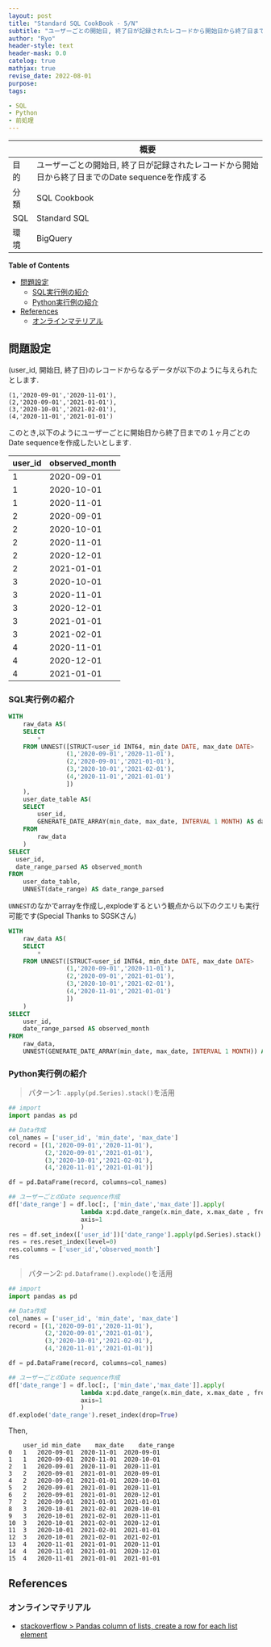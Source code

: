 ```yaml
---
layout: post
title: "Standard SQL CookBook - 5/N"
subtitle: "ユーザーごとの開始日, 終了日が記録されたレコードから開始日から終了日までのDate sequenceを作成する"
author: "Ryo"
header-style: text
header-mask: 0.0
catelog: true
mathjax: true
revise_date: 2022-08-01
purpose: 
tags:

- SQL
- Python
- 前処理
---
```


||概要|
|---|---|
|目的|ユーザーごとの開始日, 終了日が記録されたレコードから開始日から終了日までのDate sequenceを作成する|
|分類|SQL Cookbook|
|SQL|Standard SQL|
|環境|BigQuery|


**Table of Contents**
<!-- START doctoc generated TOC please keep comment here to allow auto update -->
<!-- DON'T EDIT THIS SECTION, INSTEAD RE-RUN doctoc TO UPDATE -->

- [問題設定](#%E5%95%8F%E9%A1%8C%E8%A8%AD%E5%AE%9A)
  - [SQL実行例の紹介](#sql%E5%AE%9F%E8%A1%8C%E4%BE%8B%E3%81%AE%E7%B4%B9%E4%BB%8B)
  - [Python実行例の紹介](#python%E5%AE%9F%E8%A1%8C%E4%BE%8B%E3%81%AE%E7%B4%B9%E4%BB%8B)
- [References](#references)
  - [オンラインマテリアル](#%E3%82%AA%E3%83%B3%E3%83%A9%E3%82%A4%E3%83%B3%E3%83%9E%E3%83%86%E3%83%AA%E3%82%A2%E3%83%AB)

<!-- END doctoc generated TOC please keep comment here to allow auto update -->

## 問題設定

(user_id, 開始日, 終了日)のレコードからなるデータが以下のように与えられたとします.

```
(1,'2020-09-01','2020-11-01'),
(2,'2020-09-01','2021-01-01'),
(3,'2020-10-01','2021-02-01'),
(4,'2020-11-01','2021-01-01')
```

このとき,以下のようにユーザーごとに開始日から終了日までの１ヶ月ごとのDate sequenceを作成したいとします.

user_id|observed_month
---|---
1|2020-09-01
1|2020-10-01
1|2020-11-01
2|2020-09-01
2|2020-10-01
2|2020-11-01
2|2020-12-01
2|2021-01-01
3|2020-10-01
3|2020-11-01
3|2020-12-01
3|2021-01-01
3|2021-02-01
4|2020-11-01
4|2020-12-01
4|2021-01-01

### SQL実行例の紹介

```sql
WITH 
    raw_data AS(
    SELECT
        * 
    FROM UNNEST([STRUCT<user_id INT64, min_date DATE, max_date DATE>
                (1,'2020-09-01','2020-11-01'),
                (2,'2020-09-01','2021-01-01'),
                (3,'2020-10-01','2021-02-01'),
                (4,'2020-11-01','2021-01-01')
                ])     
    ),
    user_date_table AS(
    SELECT
        user_id,
        GENERATE_DATE_ARRAY(min_date, max_date, INTERVAL 1 MONTH) AS date_range
    FROM
        raw_data
    )
SELECT
  user_id,
  date_range_parsed AS observed_month
FROM
    user_date_table,
    UNNEST(date_range) AS date_range_parsed
```

`UNNEST`のなかでarrayを作成し,explodeするという観点から以下のクエリも実行可能です(Special Thanks to SGSKさん)

```sql
WITH 
    raw_data AS(
    SELECT
        * 
    FROM UNNEST([STRUCT<user_id INT64, min_date DATE, max_date DATE>
                (1,'2020-09-01','2020-11-01'),
                (2,'2020-09-01','2021-01-01'),
                (3,'2020-10-01','2021-02-01'),
                (4,'2020-11-01','2021-01-01')
                ])     
    )
SELECT
    user_id,
    date_range_parsed AS observed_month
FROM
    raw_data,
    UNNEST(GENERATE_DATE_ARRAY(min_date, max_date, INTERVAL 1 MONTH)) AS date_range_parsed
```

### Python実行例の紹介

> パターン1: `.apply(pd.Series).stack()`を活用

```python
## import
import pandas as pd

## Data作成
col_names = ['user_id', 'min_date', 'max_date']
record = [(1,'2020-09-01','2020-11-01'),
          (2,'2020-09-01','2021-01-01'),
          (3,'2020-10-01','2021-02-01'),
          (4,'2020-11-01','2021-01-01')]

df = pd.DataFrame(record, columns=col_names)

## ユーザーごとのDate sequence作成
df['date_range'] = df.loc[:, ['min_date','max_date']].apply(
                    lambda x:pd.date_range(x.min_date, x.max_date , freq='MS'),
                    axis=1
                    )
res = df.set_index(['user_id'])['date_range'].apply(pd.Series).stack()
res = res.reset_index(level=0)
res.columns = ['user_id','observed_month']
res
```

> パターン2: `pd.Dataframe().explode()`を活用

```python
## import
import pandas as pd

## Data作成
col_names = ['user_id', 'min_date', 'max_date']
record = [(1,'2020-09-01','2020-11-01'),
          (2,'2020-09-01','2021-01-01'),
          (3,'2020-10-01','2021-02-01'),
          (4,'2020-11-01','2021-01-01')]

df = pd.DataFrame(record, columns=col_names)

## ユーザーごとのDate sequence作成
df['date_range'] = df.loc[:, ['min_date','max_date']].apply(
                    lambda x:pd.date_range(x.min_date, x.max_date , freq='MS'),
                    axis=1
                    )
df.explode('date_range').reset_index(drop=True)
```

Then,

```
	user_id	min_date	max_date	date_range
0	1	2020-09-01	2020-11-01	2020-09-01
1	1	2020-09-01	2020-11-01	2020-10-01
2	1	2020-09-01	2020-11-01	2020-11-01
3	2	2020-09-01	2021-01-01	2020-09-01
4	2	2020-09-01	2021-01-01	2020-10-01
5	2	2020-09-01	2021-01-01	2020-11-01
6	2	2020-09-01	2021-01-01	2020-12-01
7	2	2020-09-01	2021-01-01	2021-01-01
8	3	2020-10-01	2021-02-01	2020-10-01
9	3	2020-10-01	2021-02-01	2020-11-01
10	3	2020-10-01	2021-02-01	2020-12-01
11	3	2020-10-01	2021-02-01	2021-01-01
12	3	2020-10-01	2021-02-01	2021-02-01
13	4	2020-11-01	2021-01-01	2020-11-01
14	4	2020-11-01	2021-01-01	2020-12-01
15	4	2020-11-01	2021-01-01	2021-01-01
```



## References
### オンラインマテリアル

- [stackoverflow > Pandas column of lists, create a row for each list element](https://stackoverflow.com/questions/27263805/pandas-column-of-lists-create-a-row-for-each-list-element)